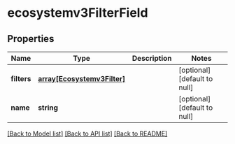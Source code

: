 # ecosystemv3FilterField

## Properties
Name | Type | Description | Notes
------------ | ------------- | ------------- | -------------
**filters** | [**array[Ecosystemv3Filter]**](Ecosystemv3Filter.md) |  | [optional] [default to null]
**name** | **string** |  | [optional] [default to null]

[[Back to Model list]](../README.md#documentation-for-models) [[Back to API list]](../README.md#documentation-for-api-endpoints) [[Back to README]](../README.md)


